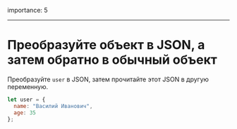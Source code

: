 importance: 5

---

# Преобразуйте объект в JSON, а затем обратно в обычный объект

Преобразуйте `user` в JSON, затем прочитайте этот JSON в другую переменную.

```js
let user = {
  name: "Василий Иванович",
  age: 35
};
```
